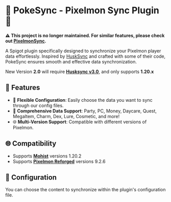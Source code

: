 # 🌟 PokeSync - Pixelmon Sync Plugin 🌟

**⚠️ This project is no longer maintained. For similar features, please check out [PixelmonSync](https://github.com/GsTio86/PixelmonSync).**

A Spigot plugin specifically designed to synchronize your Pixelmon player data effortlessly. Inspired by [HuskSync](https://github.com/WiIIiam278/HuskSync) and crafted with some of their code, PokeSync ensures smooth and effective data synchronization.

New Version **2.0** will require **[Husksync v3.0](https://www.spigotmc.org/resources/husksync-1-16-1-20-synchronize-player-inventories-data-cross-server.97144/)**, and only supports **1.20.x**

## 🚀 Features
- 🎯 **Flexible Configuration**: Easily choose the data you want to sync through our config files.
- 💎 **Comprehensive Data Support**: Party, PC, Money, Daycare, Quest, MegaItem, Charm, Dex, Lure, Cosmetic, and more!
- 🌐 **Multi-Version Support**: Compatible with different versions of Pixelmon.

## 🌐 Compatibility
- Supports [**Mohist**](https://mohistmc.com/) versions 1.20.2
- Supports [**Pixelmon Reforged**](https://reforged.gg/) versions 9.2.6

## 📝 Configuration
You can choose the content to synchronize within the plugin's configuration file.
